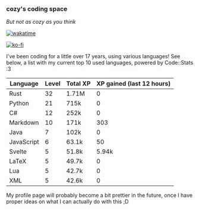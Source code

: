 ### cozy's coding space
*But not as cozy as you think*

[![wakatime](https://wakatime.com/badge/user/c0ba07bb-3421-41be-bd1a-d611e670f250.svg)](https://wakatime.com/@c0ba07bb-3421-41be-bd1a-d611e670f250)

[![ko-fi](https://ko-fi.com/img/githubbutton_sm.svg)](https://ko-fi.com/J3J75ITL4)

I've been coding for a little over 17 years, using various languages! See below, a list with my current top 10 used languages, powered by Code::Stats :3
    
| Language | Level | Total XP | XP gained (last 12 hours) |
| --- | --- | --- | --- |
| Rust | 32 | 1.71M | 0 |
| Python | 21 | 715k | 0 |
| C# | 12 | 252k | 0 |
| Markdown | 10 | 171k | 303 |
| Java | 7 | 102k | 0 |
| JavaScript | 6 | 63.1k | 50 |
| Svelte | 5 | 51.8k | 5.94k |
| LaTeX | 5 | 49.7k | 0 |
| Lua | 5 | 42.7k | 0 |
| XML | 5 | 42.6k | 0 |
    
My profile page will probably become a bit prettier in the future, once I have proper ideas on what I can actually do with this ;D